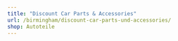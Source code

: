 ```yaml
---
title: "Discount Car Parts & Accessories"
url: /birmingham/discount-car-parts-und-accessories/
shop: Autoteile
---
```

